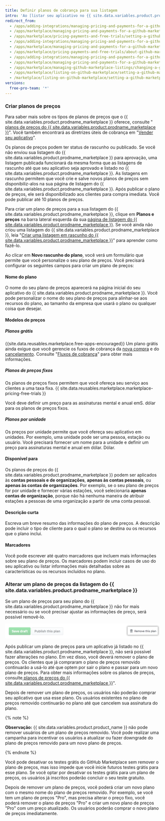 ```yaml
---
title: Definir planos de cobrança para sua listagem
intro: 'Ao [listar seu aplicativo no {{ site.data.variables.product.prodname_marketplace }}](/marketplace/listing-on-github-marketplace/), você poderá optar por fornecer seu aplicativo como um serviço grátis ou vender seu aplicativo. Se você pretende vender seu aplicativo, você pode criar planos de preços diferentes para diferentes níveis de recursos.'
redirect_from:
  - /apps/adding-integrations/managing-pricing-and-payments-for-a-github-marketplace-listing/setting-a-github-marketplace-listing-s-pricing-plan/
  - /apps/marketplace/managing-pricing-and-payments-for-a-github-marketplace-listing/setting-a-github-marketplace-listing-s-pricing-plan/
  - /apps/marketplace/pricing-payments-and-free-trials/setting-a-github-marketplace-listing-s-pricing-plan/
  - /apps/adding-integrations/managing-pricing-and-payments-for-a-github-marketplace-listing/about-github-marketplace-pricing-plans/
  - /apps/marketplace/managing-pricing-and-payments-for-a-github-marketplace-listing/about-github-marketplace-pricing-plans/
  - /apps/marketplace/pricing-payments-and-free-trials/about-github-marketplace-pricing-plans/
  - /apps/adding-integrations/managing-pricing-and-payments-for-a-github-marketplace-listing/changing-a-github-marketplace-listing-s-pricing-plan/
  - /apps/marketplace/managing-pricing-and-payments-for-a-github-marketplace-listing/changing-a-github-marketplace-listing-s-pricing-plan/
  - /apps/marketplace/managing-github-marketplace-listings/changing-a-github-marketplace-listing-s-pricing-plan/
  - /apps/marketplace/listing-on-github-marketplace/setting-a-github-marketplace-listing-s-pricing-plan/
  - /marketplace/listing-on-github-marketplace/setting-a-github-marketplace-listing-s-pricing-plan
versions:
  free-pro-team: '*'
---
```




### Criar planos de preços

Para saber mais sobre os tipos de planos de preços que o {{ site.data.variables.product.prodname_marketplace }} oferece, consulte "[ planos de preços do {{ site.data.variables.product.prodname_marketplace }}](/marketplace/selling-your-app/github-marketplace-pricing-plans/)". Você também encontrará as diretrizes úteis de cobrança em "[Vender seu aplicativo](/marketplace/selling-your-app/)".

Os planos de preços podem ter status de rascunho ou publicado. Se você não enviou sua listagem do {{ site.data.variables.product.prodname_marketplace }} para aprovação, uma listagem publicada funcionará da mesma forma que as listagens de rascunho até que seu aplicativo seja aprovado e listado no {{ site.data.variables.product.prodname_marketplace }}. As listagens em rascunho permitem que você crie e salve novos planos de preços sem disponibiliz-alos na sua página de listagem do {{ site.data.variables.product.prodname_marketplace }}. Após publicar o plano de preços, ele será disponibilizado aos clientes para compra imediata. Você pode publicar até 10 planos de preços.

Para criar um plano de preços para a sua listagem do {{ site.data.variables.product.prodname_marketplace }}, clique em **Planos e preços** na barra lateral esquerda da sua [página de listagem do {{ site.data.variables.product.prodname_marketplace }}](https://github.com/marketplace/manage). Se você ainda não criou uma listagem do {{ site.data.variables.product.prodname_marketplace }}, leia "[Criar uma listagem em rascunho do {{ site.data.variables.product.prodname_marketplace }}](/marketplace/listing-on-github-marketplace/creating-a-draft-github-marketplace-listing/)" para aprender como fazê-lo.

Ao clicar em **Novo rascunho do plano**, você verá um formulário que permite que você personalize o seu plano de preços. Você precisará configurar os seguintes campos para criar um plano de preços:

#### Nome do plano

O nome do seu plano de preços aparecerá na página inicial do seu aplicativo do {{ site.data.variables.product.prodname_marketplace }}. Você pode personalizar o nome do seu plano de preços para alinhar-se aos recursos do plano, ao tamanho da empresa que usará o plano ou qualquer coisa que desejar.

#### Modelos de preços

##### Planos grátis

{{site.data.reusables.marketplace.free-apps-encouraged}} Um plano grátis ainda exigue que você gerencie os fuxos de cobrança da [nova compra](/marketplace/integrating-with-the-github-marketplace-api/handling-new-purchases-and-free-trials/) e do [cancelamento](/marketplace/integrating-with-the-github-marketplace-api/cancelling-plans/). Consulte "[Fluxos de cobrança](/marketplace/integrating-with-the-github-marketplace-api/#billing-flows)" para obter mais informações.

##### Planos de preços fixos

Os planos de preços fixos permitem que você ofereça seu serviço aos clientes a uma taxa fixa. {{ site.data.reusables.marketplace.marketplace-pricing-free-trials }}

Você deve definir um preço para as assinaturas mental e anual emS. dólar para os planos de preços fixos.

##### Planos por unidade

Os preços por unidade permite que você ofereça seu aplicativo em unidades. Por exemplo, uma unidade pode ser uma pessoa, estação ou usuário. Você precisará fornecer um nome para a unidade e definir um preço para assinaturas mental e anual em dólar. Dólar.

#### Disponível para

Os planos de preços do {{ site.data.variables.product.prodname_marketplace }} podem ser aplicados às **contas pessoais e de organizações**, **apenas às contas pessoais**, ou **apenas às contas de organizações**. Por exemplo, se o seu plano de preços for por unidade e fornecer várias estações, você selecionaria **apenas contas de organização**, porque não há nenhuma maneira de atribuir estações a pessoas de uma organização a partir de uma conta pessoal.

#### Descrição curta

Escreva um breve resumo das informações do plano de preços. A descrição pode incluir o tipo de cliente para o qual o plano se destina ou os recursos que o plano inclui.

#### Marcadores

Você pode escrever até quatro marcadores que incluem mais informações sobre seu plano de preços. Os marcadores podem incluir casos de uso do seu aplicativo ou listar informações mais detalhadas sobre as características ou os recursos incluídos no plano.

### Alterar um plano de preços da listagem do {{ site.data.variables.product.prodname_marketplace }}

Se um plano de preços para seu plano do {{ site.data.variables.product.prodname_marketplace }} não for mais necessário ou se você precisar ajustar as informações de preço, será possível removê-lo.

![Botão para remover o seu plano de preços](/assets/images/marketplace/marketplace_remove_this_plan.png)

Após publicar um plano de preços para um aplicativo já listado no {{ site.data.variables.product.prodname_marketplace }}, não será possível fazer alterações no plano. Em vez disso, você deverá remover o plano de preços. Os clientes que já compraram o plano de preços removido continuarão a usá-lo até que optem por sair o plano e passar para um novo plano de preços. Para obter mais informações sobre os planos de preços, consulte[ planos de preços do {{ site.data.variables.product.prodname_marketplace }}](/marketplace/selling-your-app/github-marketplace-pricing-plans/)".

Depois de remover um plano de preços, os usuários não poderão comprar seu aplicativo que usa esse plano. Os usuários existentes no plano de preços removido continuarão no plano até que cancelem sua assinatura do plano.

{% note %}

**Observação:** {{ site.data.variables.product.product_name }} não pode remover usuários de um plano de preços removido. Você pode realizar uma campanha para incentivar os usuários a atualizar ou fazer downgrade do plano de preços removido para um novo plano de preços.

{% endnote %}

Você pode desativar os testes grátis do GitHub Marketplace sem remover o plano de preços, mas isso impede que você inicie futuros testes grátis para esse plano. Se você optar por desativar os testes grátis para um plano de preços, os usuários já inscritos poderão concluir o seu teste gratuito.

Depois de remover um plano de preços, você poderá criar um novo plano com o mesmo nome do plano de preços removido. Por exemplo, se você tem um plano de preços "Pro", mas precisa alterar o preço fixo, você poderá remover o plano de preços "Pro" e criar um novo plano de preços "Pro" com um preço atualizado. Os usuários poderão comprar o novo plano de preços imediatamente.
